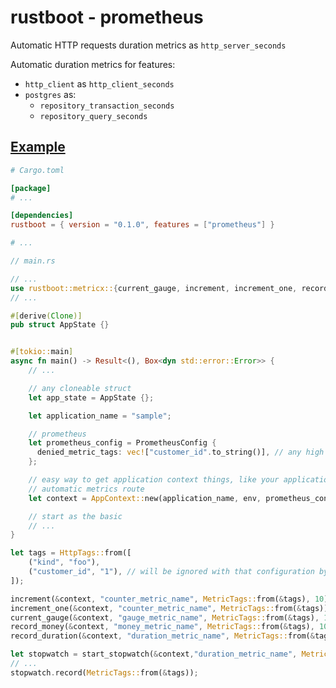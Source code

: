 # rustboot - prometheus

Automatic HTTP requests duration metrics as `http_server_seconds`

Automatic duration metrics for features:
- `http_client` as `http_client_seconds`
- `postgres` as:
    - `repository_transaction_seconds`
    - `repository_query_seconds`

## [Example](https://github.com/deroldo/rustboot/tree/main/examples/metrics/prometheus)

```toml
# Cargo.toml

[package]
# ...

[dependencies]
rustboot = { version = "0.1.0", features = ["prometheus"] }

# ...
```

```rust
// main.rs

// ...
use rustboot::metricx::{current_gauge, increment, increment_one, record_duration, record_money, start_stopwatch, MetricTags, PrometheusConfig};
// ...

#[derive(Clone)]
pub struct AppState {}


#[tokio::main]
async fn main() -> Result<(), Box<dyn std::error::Error>> {
    // ...

    // any cloneable struct
    let app_state = AppState {};

    let application_name = "sample";

    // prometheus
    let prometheus_config = PrometheusConfig {
      denied_metric_tags: vec!["customer_id".to_string()], // any high cardinality http tags (log tags)
    };

    // easy way to get application context things, like your application state struct
    // automatic metrics route
    let context = AppContext::new(application_name, env, prometheus_config, app_state)?;

    // start as the basic 
    // ... 
}
```

```rust
let tags = HttpTags::from([
    ("kind", "foo"),
    ("customer_id", "1"), // will be ignored with that configuration by `denied_metric_tags`
]);

increment(&context, "counter_metric_name", MetricTags::from(&tags), 10);
increment_one(&context, "counter_metric_name", MetricTags::from(&tags));
current_gauge(&context, "gauge_metric_name", MetricTags::from(&tags), 100.0);
record_money(&context, "money_metric_name", MetricTags::from(&tags), 100.0);
record_duration(&context, "duration_metric_name", MetricTags::from(&tags), 100.0);

let stopwatch = start_stopwatch(&context,"duration_metric_name", MetricTags::from(&tags));
// ...
stopwatch.record(MetricTags::from(&tags));
```